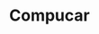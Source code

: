 ---
title: "Compucar"
url: /ciudad-autonoma-de-buenos-aires/compucar/
shop: reparación de automóviles
---